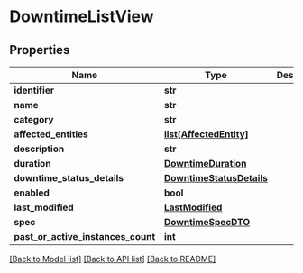 # DowntimeListView

## Properties
Name | Type | Description | Notes
------------ | ------------- | ------------- | -------------
**identifier** | **str** |  | [optional] 
**name** | **str** |  | [optional] 
**category** | **str** |  | [optional] 
**affected_entities** | [**list[AffectedEntity]**](AffectedEntity.md) |  | [optional] 
**description** | **str** |  | [optional] 
**duration** | [**DowntimeDuration**](DowntimeDuration.md) |  | [optional] 
**downtime_status_details** | [**DowntimeStatusDetails**](DowntimeStatusDetails.md) |  | [optional] 
**enabled** | **bool** |  | [optional] 
**last_modified** | [**LastModified**](LastModified.md) |  | [optional] 
**spec** | [**DowntimeSpecDTO**](DowntimeSpecDTO.md) |  | [optional] 
**past_or_active_instances_count** | **int** |  | [optional] 

[[Back to Model list]](../README.md#documentation-for-models) [[Back to API list]](../README.md#documentation-for-api-endpoints) [[Back to README]](../README.md)

